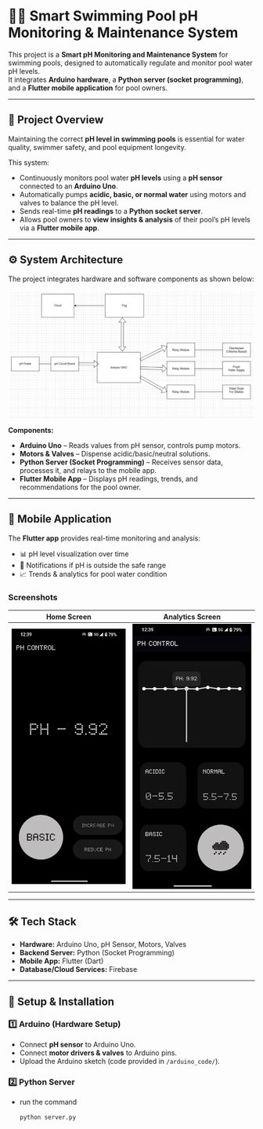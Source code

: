 # 🏊‍♂️ Smart Swimming Pool pH Monitoring & Maintenance System  

This project is a **Smart pH Monitoring and Maintenance System** for swimming pools, designed to automatically regulate and monitor pool water pH levels.  
It integrates **Arduino hardware**, a **Python server (socket programming)**, and a **Flutter mobile application** for pool owners.  

---

## 📌 Project Overview  

Maintaining the correct **pH level in swimming pools** is essential for water quality, swimmer safety, and pool equipment longevity.  

This system:  
- Continuously monitors pool water **pH levels** using a **pH sensor** connected to an **Arduino Uno**.  
- Automatically pumps **acidic, basic, or normal water** using motors and valves to balance the pH level.  
- Sends real-time **pH readings** to a **Python socket server**.  
- Allows pool owners to **view insights & analysis** of their pool’s pH levels via a **Flutter mobile app**.  

---

## ⚙️ System Architecture  

The project integrates hardware and software components as shown below:  

![System Architecture](docs/images/architecture.png)  

**Components:**  
- **Arduino Uno** – Reads values from pH sensor, controls pump motors.  
- **Motors & Valves** – Dispense acidic/basic/neutral solutions.  
- **Python Server (Socket Programming)** – Receives sensor data, processes it, and relays to the mobile app.  
- **Flutter Mobile App** – Displays pH readings, trends, and recommendations for the pool owner.  

---

## 📱 Mobile Application  

The **Flutter app** provides real-time monitoring and analysis:  

- 📊 pH level visualization over time  
- 🔔 Notifications if pH is outside the safe range  
- 📈 Trends & analytics for pool water condition  

### Screenshots  
| Home Screen | Analytics Screen |  
|-------------|------------------|  
| ![Home Screen](docs/images/image1.jpg) | ![Analytics Screen](docs/images/img2.jpg) |  

---

## 🛠️ Tech Stack  

- **Hardware:** Arduino Uno, pH Sensor, Motors, Valves  
- **Backend Server:** Python (Socket Programming)  
- **Mobile App:** Flutter (Dart)  
- **Database/Cloud Services:** Firebase  

---

## 🚀 Setup & Installation  

### 1️⃣ Arduino (Hardware Setup)  
- Connect **pH sensor** to Arduino Uno.  
- Connect **motor drivers & valves** to Arduino pins.  
- Upload the Arduino sketch (code provided in `/arduino_code/`).  

### 2️⃣ Python Server  
- run the command
  ```
  python server.py
